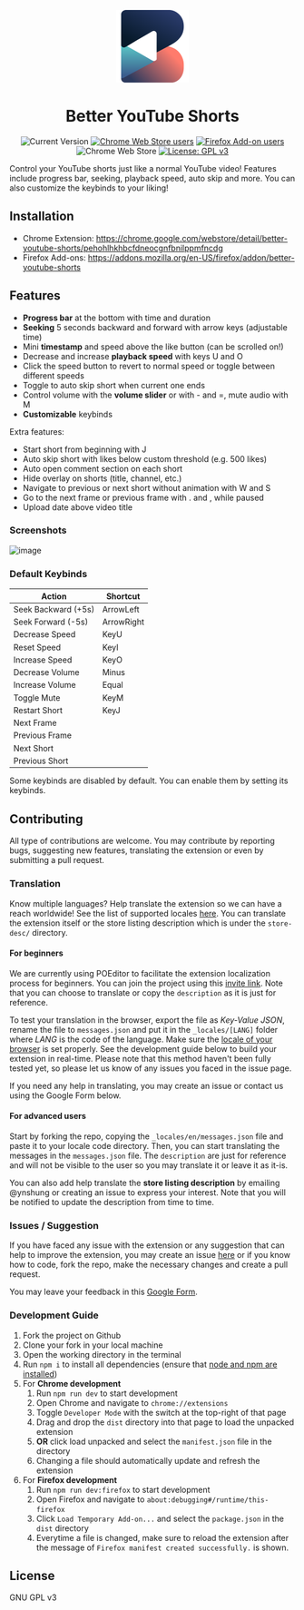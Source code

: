 <div align="center">

![BYS Icon](./src/assets/icons/bys-128.png)

# Better YouTube Shorts

![Current Version](https://img.shields.io/amo/v/better-youtube-shorts?label=version)
[![Chrome Web Store users](https://img.shields.io/chrome-web-store/users/pehohlhkhbcfdneocgnfbnilppmfncdg?label=chrome)](https://chrome.google.com/webstore/detail/better-youtube-shorts/pehohlhkhbcfdneocgnfbnilppmfncdg)
[![Firefox Add-on users](https://img.shields.io/amo/users/better-youtube-shorts?label=firefox)](https://addons.mozilla.org/en-US/firefox/addon/better-youtube-shorts)
![Chrome Web Store](https://img.shields.io/chrome-web-store/rating/pehohlhkhbcfdneocgnfbnilppmfncdg)
[![License: GPL v3](https://img.shields.io/badge/License-GPLv3-blue.svg)](https://www.gnu.org/licenses/gpl-3.0)

</div>

Control your YouTube shorts just like a normal YouTube video! Features include progress bar, seeking, playback speed, auto skip and more. You can also customize the keybinds to your liking!

## Installation

- Chrome Extension: https://chrome.google.com/webstore/detail/better-youtube-shorts/pehohlhkhbcfdneocgnfbnilppmfncdg
- Firefox Add-ons: https://addons.mozilla.org/en-US/firefox/addon/better-youtube-shorts

## Features

- **Progress bar** at the bottom with time and duration
- **Seeking** 5 seconds backward and forward with arrow keys (adjustable time)
- Mini **timestamp** and speed above the like button (can be scrolled on!)
- Decrease and increase **playback speed** with keys U and O
- Click the speed button to revert to normal speed or toggle between different speeds
- Toggle to auto skip short when current one ends
- Control volume with the **volume slider** or with - and =, mute audio with M
- **Customizable** keybinds

Extra features:

- Start short from beginning with J
- Auto skip short with likes below custom threshold (e.g. 500 likes)
- Auto open comment section on each short
- Hide overlay on shorts (title, channel, etc.)
- Navigate to previous or next short without animation with W and S
- Go to the next frame or previous frame with . and , while paused
- Upload date above video title

### Screenshots

![image](https://github.com/ynshung/better-yt-shorts/assets/61302840/448f4050-cc7f-4676-b072-8bf2771d4b59)

### Default Keybinds

| Action              | Shortcut   |
| ------------------- | ---------- |
| Seek Backward (+5s) | ArrowLeft  |
| Seek Forward (-5s)  | ArrowRight |
| Decrease Speed      | KeyU       |
| Reset Speed         | KeyI       |
| Increase Speed      | KeyO       |
| Decrease Volume     | Minus      |
| Increase Volume     | Equal      |
| Toggle Mute         | KeyM       |
| Restart Short       | KeyJ       |
| Next Frame          |            |
| Previous Frame      |            |
| Next Short          |            |
| Previous Short      |            |

Some keybinds are disabled by default. You can enable them by setting its keybinds.

## Contributing

All type of contributions are welcome. You may contribute by reporting bugs, suggesting new features, translating the extension or even by submitting a pull request.

### Translation

Know multiple languages? Help translate the extension so we can have a reach worldwide! See the list of supported locales [here](https://developer.chrome.com/docs/webstore/i18n/#choosing-locales-to-support). You can translate the extension itself or the store listing description which is under the `store-desc/` directory.

#### For beginners

We are currently using POEditor to facilitate the extension localization process for beginners. You can join the project using this [invite link](https://poeditor.com/join/project/QwlUFSANOG). Note that you can choose to translate or copy the `description` as it is just for reference.

To test your translation in the browser, export the file as _Key-Value JSON_, rename the file to `messages.json` and put it in the `_locales/[LANG]` folder where _LANG_ is the code of the language. Make sure the [locale of your browser](https://developer.chrome.com/docs/extensions/reference/i18n/#how-to-set-browsers-locale) is set properly. See the development guide below to build your extension in real-time. Please note that this method haven't been fully tested yet, so please let us know of any issues you faced in the issue page.

If you need any help in translating, you may create an issue or contact us using the Google Form below.

#### For advanced users

Start by forking the repo, copying the `_locales/en/messages.json` file and paste it to your locale code directory. Then, you can start translating the messages in the `messages.json` file. The `description` are just for reference and will not be visible to the user so you may translate it or leave it as it-is.

You can also add help translate the **store listing description** by emailing @ynshung or creating an issue to express your interest. Note that you will be notified to update the description from time to time.

### Issues / Suggestion

If you have faced any issue with the extension or any suggestion that can help to improve the extension, you may create an issue [here](https://github.com/ynshung/better-yt-shorts/issues) or if you know how to code, fork the repo, make the necessary changes and create a pull request.

You may leave your feedback in this [Google Form](https://forms.gle/pvSiMwDeQVfwyALfA).

### Development Guide

1. Fork the project on Github
2. Clone your fork in your local machine
3. Open the working directory in the terminal
4. Run `npm i` to install all dependencies (ensure that [node and npm are installed](https://nodejs.org/en))
5. For **Chrome development**
   1. Run `npm run dev` to start development
   2. Open Chrome and navigate to `chrome://extensions`
   3. Toggle `Developer Mode` with the switch at the top-right of that page
   4. Drag and drop the `dist` directory into that page to load the unpacked extension
   5. **OR** click load unpacked and select the `manifest.json` file in the directory
   6. Changing a file should automatically update and refresh the extension
6. For **Firefox development**
   1. Run `npm run dev:firefox` to start development
   2. Open Firefox and navigate to `about:debugging#/runtime/this-firefox`
   3. Click `Load Temporary Add-on...` and select the `package.json` in the `dist` directory
   4. Everytime a file is changed, make sure to reload the extension after the message of `Firefox manifest created successfully.` is shown.

## License

GNU GPL v3

